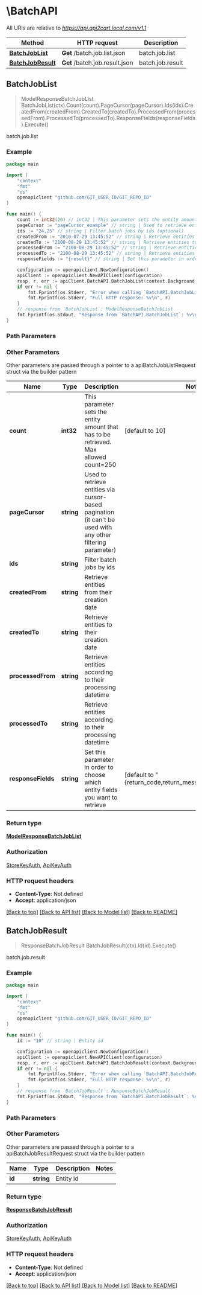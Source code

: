 # \BatchAPI

All URIs are relative to *https://api.api2cart.local.com/v1.1*

Method | HTTP request | Description
------------- | ------------- | -------------
[**BatchJobList**](BatchAPI.md#BatchJobList) | **Get** /batch.job.list.json | batch.job.list
[**BatchJobResult**](BatchAPI.md#BatchJobResult) | **Get** /batch.job.result.json | batch.job.result



## BatchJobList

> ModelResponseBatchJobList BatchJobList(ctx).Count(count).PageCursor(pageCursor).Ids(ids).CreatedFrom(createdFrom).CreatedTo(createdTo).ProcessedFrom(processedFrom).ProcessedTo(processedTo).ResponseFields(responseFields).Execute()

batch.job.list



### Example

```go
package main

import (
	"context"
	"fmt"
	"os"
	openapiclient "github.com/GIT_USER_ID/GIT_REPO_ID"
)

func main() {
	count := int32(20) // int32 | This parameter sets the entity amount that has to be retrieved. Max allowed count=250 (optional) (default to 10)
	pageCursor := "pageCursor_example" // string | Used to retrieve entities via cursor-based pagination (it can't be used with any other filtering parameter) (optional)
	ids := "24,25" // string | Filter batch jobs by ids (optional)
	createdFrom := "2010-07-29 13:45:52" // string | Retrieve entities from their creation date (optional)
	createdTo := "2100-08-29 13:45:52" // string | Retrieve entities to their creation date (optional)
	processedFrom := "2100-08-29 13:45:52" // string | Retrieve entities according to their processing datetime (optional)
	processedTo := "2100-08-29 13:45:52" // string | Retrieve entities according to their processing datetime (optional)
	responseFields := "{result}" // string | Set this parameter in order to choose which entity fields you want to retrieve (optional) (default to "{return_code,return_message,pagination,result}")

	configuration := openapiclient.NewConfiguration()
	apiClient := openapiclient.NewAPIClient(configuration)
	resp, r, err := apiClient.BatchAPI.BatchJobList(context.Background()).Count(count).PageCursor(pageCursor).Ids(ids).CreatedFrom(createdFrom).CreatedTo(createdTo).ProcessedFrom(processedFrom).ProcessedTo(processedTo).ResponseFields(responseFields).Execute()
	if err != nil {
		fmt.Fprintf(os.Stderr, "Error when calling `BatchAPI.BatchJobList``: %v\n", err)
		fmt.Fprintf(os.Stderr, "Full HTTP response: %v\n", r)
	}
	// response from `BatchJobList`: ModelResponseBatchJobList
	fmt.Fprintf(os.Stdout, "Response from `BatchAPI.BatchJobList`: %v\n", resp)
}
```

### Path Parameters



### Other Parameters

Other parameters are passed through a pointer to a apiBatchJobListRequest struct via the builder pattern


Name | Type | Description  | Notes
------------- | ------------- | ------------- | -------------
 **count** | **int32** | This parameter sets the entity amount that has to be retrieved. Max allowed count&#x3D;250 | [default to 10]
 **pageCursor** | **string** | Used to retrieve entities via cursor-based pagination (it can&#39;t be used with any other filtering parameter) | 
 **ids** | **string** | Filter batch jobs by ids | 
 **createdFrom** | **string** | Retrieve entities from their creation date | 
 **createdTo** | **string** | Retrieve entities to their creation date | 
 **processedFrom** | **string** | Retrieve entities according to their processing datetime | 
 **processedTo** | **string** | Retrieve entities according to their processing datetime | 
 **responseFields** | **string** | Set this parameter in order to choose which entity fields you want to retrieve | [default to &quot;{return_code,return_message,pagination,result}&quot;]

### Return type

[**ModelResponseBatchJobList**](ModelResponseBatchJobList.md)

### Authorization

[StoreKeyAuth](../README.md#StoreKeyAuth), [ApiKeyAuth](../README.md#ApiKeyAuth)

### HTTP request headers

- **Content-Type**: Not defined
- **Accept**: application/json

[[Back to top]](#) [[Back to API list]](../README.md#documentation-for-api-endpoints)
[[Back to Model list]](../README.md#documentation-for-models)
[[Back to README]](../README.md)


## BatchJobResult

> ResponseBatchJobResult BatchJobResult(ctx).Id(id).Execute()

batch.job.result



### Example

```go
package main

import (
	"context"
	"fmt"
	"os"
	openapiclient "github.com/GIT_USER_ID/GIT_REPO_ID"
)

func main() {
	id := "10" // string | Entity id

	configuration := openapiclient.NewConfiguration()
	apiClient := openapiclient.NewAPIClient(configuration)
	resp, r, err := apiClient.BatchAPI.BatchJobResult(context.Background()).Id(id).Execute()
	if err != nil {
		fmt.Fprintf(os.Stderr, "Error when calling `BatchAPI.BatchJobResult``: %v\n", err)
		fmt.Fprintf(os.Stderr, "Full HTTP response: %v\n", r)
	}
	// response from `BatchJobResult`: ResponseBatchJobResult
	fmt.Fprintf(os.Stdout, "Response from `BatchAPI.BatchJobResult`: %v\n", resp)
}
```

### Path Parameters



### Other Parameters

Other parameters are passed through a pointer to a apiBatchJobResultRequest struct via the builder pattern


Name | Type | Description  | Notes
------------- | ------------- | ------------- | -------------
 **id** | **string** | Entity id | 

### Return type

[**ResponseBatchJobResult**](ResponseBatchJobResult.md)

### Authorization

[StoreKeyAuth](../README.md#StoreKeyAuth), [ApiKeyAuth](../README.md#ApiKeyAuth)

### HTTP request headers

- **Content-Type**: Not defined
- **Accept**: application/json

[[Back to top]](#) [[Back to API list]](../README.md#documentation-for-api-endpoints)
[[Back to Model list]](../README.md#documentation-for-models)
[[Back to README]](../README.md)

